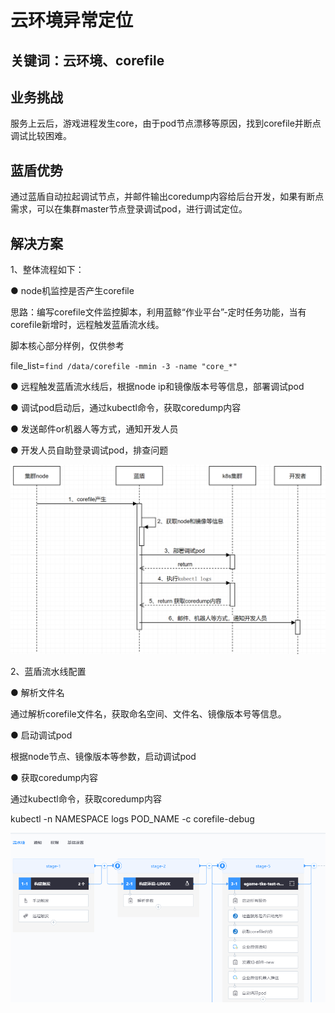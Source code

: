 # 云环境异常定位

## 关键词：云环境、corefile <a href="#zhun-bei-shi-xiang" id="zhun-bei-shi-xiang"></a>

## 业务挑战 <a href="#zhun-bei-shi-xiang" id="zhun-bei-shi-xiang"></a>

服务上云后，游戏进程发生core，由于pod节点漂移等原因，找到corefile并断点调试比较困难。

## 蓝盾优势 <a href="#zhun-bei-shi-xiang" id="zhun-bei-shi-xiang"></a>

通过蓝盾自动拉起调试节点，并邮件输出coredump内容给后台开发，如果有断点需求，可以在集群master节点登录调试pod，进行调试定位。

## 解决方案 <a href="#zhun-bei-shi-xiang" id="zhun-bei-shi-xiang"></a>

1、整体流程如下：

● node机监控是否产生corefile

思路：编写corefile文件监控脚本，利用蓝鲸“作业平台”-定时任务功能，当有corefile新增时，远程触发蓝盾流水线。

脚本核心部分样例，仅供参考

file\_list=`find /data/corefile -mmin -3 -name "core_*"`

● 远程触发蓝盾流水线后，根据node ip和镜像版本号等信息，部署调试pod

● 调试pod启动后，通过kubectl命令，获取coredump内容

● 发送邮件or机器人等方式，通知开发人员

● 开发人员自助登录调试pod，排查问题

![图1](../../.gitbook/assets/scene-Cloud-anomaly-location-a.png)

2、蓝盾流水线配置

● 解析文件名

通过解析corefile文件名，获取命名空间、文件名、镜像版本号等信息。

● 启动调试pod

根据node节点、镜像版本等参数，启动调试pod

● 获取coredump内容

通过kubectl命令，获取coredump内容

kubectl -n NAMESPACE logs POD\_NAME -c corefile-debug

![图1](../../.gitbook/assets/scene-Cloud-anomaly-location-b.png)
